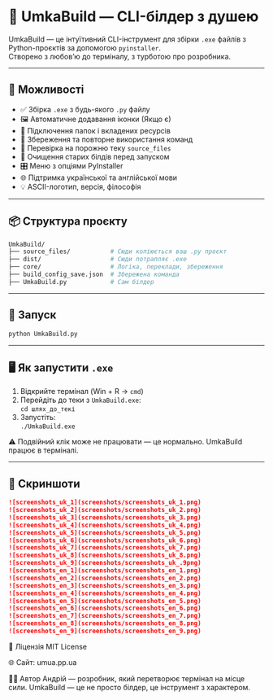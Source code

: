 # 🚀 UmkaBuild — CLI-білдер з душею

UmkaBuild — це інтуїтивний CLI-інструмент для збірки `.exe` файлів з Python-проєктів за допомогою `pyinstaller`.  
Створено з любов’ю до терміналу, з турботою про розробника.

---


## 🧠 Можливості

- ✅ Збірка `.exe` з будь-якого `.py` файлу
- 🖼️ Автоматичне додавання іконки (Якщо є)
- 📁 Підключення папок і вкладених ресурсів
- 🧾 Збереження та повторне використання команд
- 📂 Перевірка на порожню теку `source_files`
- 🧹 Очищення старих білдів перед запуском
- 🎛️ Меню з опціями PyInstaller
- 🌐 Підтримка української та англійської мови
- 💡 ASCII-логотип, версія, філософія

---


## 📦 Структура проєкту
```bash
UmkaBuild/ 
├── source_files/			# Сюди копіюється ваш .py проєкт 
├── dist/					# Сюди потрапляє .exe 
├── core/					# Логіка, переклади, збереження 
├── build_config_save.json	# Збережена команда 
├── UmkaBuild.py			# Сам білдер
```

---

## 🚀 Запуск
```bash
python UmkaBuild.py
```

---

## 🖥️ Як запустити `.exe`

1. Відкрийте термінал (Win + R → `cmd`)
2. Перейдіть до теки з `UmkaBuild.exe`:  
   `cd шлях_до_текі`
3. Запустіть:  
   `./UmkaBuild.exe`

⚠️ Подвійний клік може не працювати — це нормально. UmkaBuild працює в терміналі.

---

## 📸 Скриншоти
```markdown
![screenshots_uk_1](screenshots/screenshots_uk_1.png)
![screenshots_uk_2](screenshots/screenshots_uk_2.png)
![screenshots_uk_3](screenshots/screenshots_uk_3.png)
![screenshots_uk_4](screenshots/screenshots_uk_4.png)
![screenshots_uk_5](screenshots/screenshots_uk_5.png)
![screenshots_uk_6](screenshots/screenshots_uk_6.png)
![screenshots_uk_7](screenshots/screenshots_uk_7.png)
![screenshots_uk_8](screenshots/screenshots_uk_8.png)
![screenshots_uk_9](screenshots/screenshots_uk_.9png)
![screenshots_en_1](screenshots/screenshots_en_1.png)
![screenshots_en_2](screenshots/screenshots_en_2.png)
![screenshots_en_3](screenshots/screenshots_en_3.png)
![screenshots_en_4](screenshots/screenshots_en_4.png)
![screenshots_en_5](screenshots/screenshots_en_5.png)
![screenshots_en_6](screenshots/screenshots_en_6.png)
![screenshots_en_7](screenshots/screenshots_en_7.png)
![screenshots_en_8](screenshots/screenshots_en_8.png)
![screenshots_en_9](screenshots/screenshots_en_9.png)
```

📜 Ліцензія
MIT License

🌐 Сайт: umua.pp.ua


🧑‍💻 Автор
Андрій — розробник, який перетворює термінал на місце сили.
UmkaBuild — це не просто білдер, це інструмент з характером.
